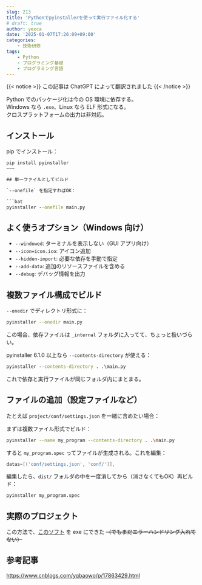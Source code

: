 ```yaml
---
slug: 213
title: 'Pythonでpyinstallerを使って実行ファイル化する'
# draft: true
author: yexca
date: '2025-01-07T17:26:09+09:00'
categories:
    - 技術研修
tags:
    - Python
    - プログラミング基礎
    - プログラミング言語
---
```


{{< notice >}} この記事は ChatGPT によって翻訳されました {{< /notice >}}

Python でのパッケージ化は今の OS 環境に依存する。  
Windows なら `.exe`、Linux なら ELF 形式になる。  
クロスプラットフォームの出力は非対応。

## インストール

pip でインストール：

```bat
pip install pyinstaller
~~~

## 単一ファイルとしてビルド

`--onefile` を指定すればOK：

```bat
pyinstaller --onefile main.py
```

## よく使うオプション（Windows 向け）

- `--windowed`: ターミナルを表示しない（GUI アプリ向け）
- `--icon=icon.ico`: アイコン追加
- `--hidden-import`: 必要な依存を手動で指定
- `--add-data`: 追加のリソースファイルを含める
- `--debug`: デバッグ情報を出力

## 複数ファイル構成でビルド

`--onedir` でディレクトリ形式に：

```bash
pyinstaller --onedir main.py
```

この場合、依存ファイルは `_internal` フォルダに入ってて、ちょっと扱いづらい。

pyinstaller 6.1.0 以上なら `--contents-directory` が使える：

```bat
pyinstaller --contents-directory . .\main.py
```

これで依存と実行ファイルが同じフォルダ内にまとまる。

## ファイルの追加（設定ファイルなど）

たとえば `project/conf/settings.json` を一緒に含めたい場合：

まずは複数ファイル形式でビルド：

```bash
pyinstaller --name my_program --contents-directory . .\main.py
```

すると `my_program.spec` ってファイルが生成される。これを編集：

```groovy
datas=[('conf/settings.json', 'conf/')],
```

編集したら、`dist/` フォルダの中を一度消してから（消さなくてもOK）再ビルド：

```bash
pyinstaller my_program.spec
```

## 実際のプロジェクト

この方法で、[このソフト](https://blog.yexca.net/archives/211) を exe にできた
 ~~（でもまだエラーハンドリング入れてない）~~

## 参考記事

<https://www.cnblogs.com/yqbaowo/p/17863429.html>
